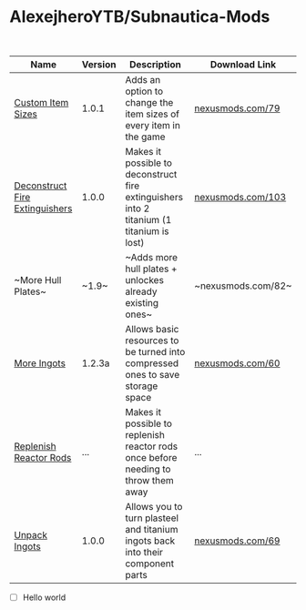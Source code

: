 # AlexejheroYTB/Subnautica-Mods
<br>

| Name | Version | Description | Download Link | 
|-|-|-|-|
| <a href=./CustomItemSizes> Custom Item Sizes | 1.0.1 | Adds an option to change the item sizes of every item in the game | <a href=https://nexusmods.com/subnautica/mods/79> nexusmods.com/79 |
| <a href=./DeconstructFireExtinguishers> Deconstruct Fire Extinguishers | 1.0.0 | Makes it possible to deconstruct fire extinguishers into 2 titanium (1 titanium is lost) | <a href=https://nexusmods.com/subnautica/mods/103> nexusmods.com/103 |
| ~More Hull Plates~ | ~1.9~ | ~Adds more hull plates + unlockes already existing ones~ | ~nexusmods.com/82~ |
| <a href=./MoreIngots > More Ingots | 1.2.3a | Allows basic resources to be turned into compressed ones to save storage space | <a href=https://nexusmods.com/subnautica/mods/60> nexusmods.com/60 |
| <a href=./ReplenishReactorRods> Replenish Reactor Rods | ... | Makes it possible to replenish reactor rods once before needing to throw them away | ... |
| <a href=./UnpackIngots > Unpack Ingots | 1.0.0 | Allows you to turn plasteel and titanium ingots back into their component parts | <a href=https://nexusmods.com/subnautica/mods/69> nexusmods.com/69 |

- [ ] Hello world
